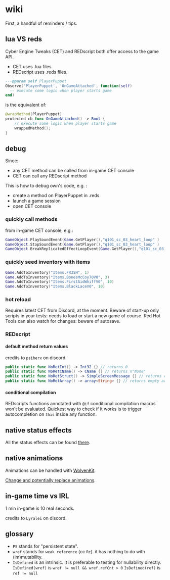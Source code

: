 # wiki

First, a handful of reminders / tips.

## lua VS reds

Cyber Engine Tweaks (CET) and REDscript both offer access to the game API.

- CET uses .lua files.
- REDscript uses .reds files.

```lua
---@param self PlayerPuppet
Observe('PlayerPuppet', 'OnGameAttached', function(self)
  -- execute some logic when player starts game
end)
```

is the equivalent of:

```swift
@wrapMethod(PlayerPuppet)
protected cb func OnGameAttached() -> Bool {
    // execute some logic when player starts game
    wrappedMethod();
}
```

## debug

Since:

- any CET method can be called from in-game CET console
- CET can call any REDscript method

This is how to debug own's code, e.g. :

- create a method on PlayerPuppet in .reds
- launch a game session
- open CET console

### quickly call methods

from in-game CET console, e.g.:

```lua
GameObject.PlaySoundEvent(Game.GetPlayer(),"q101_sc_03_heart_loop" )
GameObject.StopSoundEvent(Game.GetPlayer(),"q101_sc_03_heart_loop" )
GameObject.BreakReplicatedEffectLoopEvent(Game.GetPlayer(),"q101_sc_03_heart_loop" )
```

### quickly seed inventory with items

```lua
Game.AddToInventory("Items.FR3SH", 1)
Game.AddToInventory("Items.BonesMcCoy70V0", 3)
Game.AddToInventory("Items.FirstAidWhiffV0", 10)
Game.AddToInventory("Items.BlackLaceV0", 10)
```

### hot reload

Requires latest CET from Discord, at the moment.
Beware of start-up only scripts in your tests: needs to load or start a new game of course.
Red Hot Tools can also watch for changes: beware of autosave.

### REDscript

#### default method return values

credits to `psiberx` on discord.

```swift
public static func NoRetInt() -> Int32 {} // returns 0
public static func NoRetCName() -> CName {} // returns n"None"
public static func NoRetStruct() -> SimpleScreenMessage {} // returns empty instance
public static func NoRetArray() -> array<String> {} // returns empty array
```

#### conditional compilation

REDscripts functions annotated with `@if` conditional compilation macros won't be evaluated.
Quickest way to check if it works is to trigger autocompletion on `this` inside any function.

## native status effects

All the status effects can be found [there](https://cyberpunk.fandom.com/wiki/Cyberpunk_2077_Status_Effects).

## native animations

Animations can be handled with [WolvenKit](https://wiki.redmodding.org/cyberpunk-2077-modding/modding/redmod/quick-guide#animation-modding).

[Change and potentially replace animations](https://wiki.redmodding.org/cyberpunk-2077-modding/developers/guides/quest/how-to-remove-an-animation-and-potentially-replace-it).

## in-game time vs IRL

1 min in-game is 10 real seconds.

credits to `Lyralei` on discord.

## glossary

- `PS` stands for "persistent state".
- `wref` stands for `weak reference` (cc `Rc`). it has nothing to do with (im)mutability.
- `IsDefined` is an intrinsic. It is preferable to testing for nullability directly.
  `IsDefined(wref)` is `wref != null && wref.refCnt > 0`
  `IsDefined(ref)` is `ref != null`
